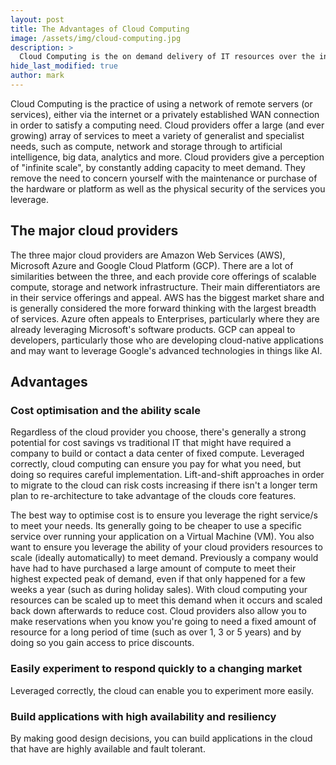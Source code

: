 ```yaml
---
layout: post
title: The Advantages of Cloud Computing
image: /assets/img/cloud-computing.jpg
description: >
  Cloud Computing is the on demand delivery of IT resources over the internet via pay-as-you-go pricing. This post explains why Cloud Computing has become so ubiquitous over the last decade and some of the advantages of choosing it to fulfill part (or even all) of your IT needs.
hide_last_modified: true
author: mark
---
```

Cloud Computing is the practice of using a network of remote servers (or services), either via the internet or a privately established WAN connection in order to satisfy a computing need. Cloud providers offer a large (and ever growing) array of services to meet a variety of generalist and specialist needs, such as compute, network and storage through to artificial intelligence, big data, analytics and more. Cloud providers give a perception of "infinite scale", by constantly adding capacity to meet demand. They remove the need to concern yourself with the maintenance or purchase of the hardware or platform as well as the physical security of the services you leverage.

## The major cloud providers

The three major cloud providers are Amazon Web Services (AWS), Microsoft Azure and Google Cloud Platform (GCP). There are a lot of similarities between the three, and each provide core offerings of scalable compute, storage and network infrastructure. Their main differentiators are in their service offerings and appeal. AWS has the biggest market share and is generally considered the more forward thinking with the largest breadth of services. Azure often appeals to Enterprises, particularly where they are already leveraging Microsoft's software products. GCP can appeal to developers, particularly those who are developing cloud-native applications and may want to leverage Google's advanced technologies in things like AI.

## Advantages

### Cost optimisation and the ability scale

Regardless of the cloud provider you choose, there's generally a strong potential for cost savings vs traditional IT that might have required a company to build or contact a data center of fixed compute. Leveraged correctly, cloud computing can ensure you pay for what you need, but doing so requires careful implementation. Lift-and-shift approaches in order to migrate to the cloud can risk costs increasing if there isn't a longer term plan to re-architecture to take advantage of the clouds core features.

The best way to optimise cost is to ensure you leverage the right service/s to meet your needs. Its generally going to be cheaper to use a specific service over running your application on a Virtual Machine (VM). You also want to ensure you leverage the ability of your cloud providers resources to scale (ideally automatically) to meet demand. Previously a company would have had to have purchased a large amount of compute to meet their highest expected peak of demand, even if that only happened for a few weeks a year (such as during holiday sales). With cloud computing your resources can be scaled up to meet this demand when it occurs and scaled back down afterwards to reduce cost. Cloud providers also allow you to make reservations when you know you're going to need a fixed amount of resource for a long period of time (such as over 1, 3 or 5 years) and by doing so you gain access to price discounts.

### Easily experiment to respond quickly to a changing market

Leveraged correctly, the cloud can enable you to experiment more easily.

### Build applications with high availability and resiliency

By making good design decisions, you can build applications in the cloud that have are highly available and fault tolerant.